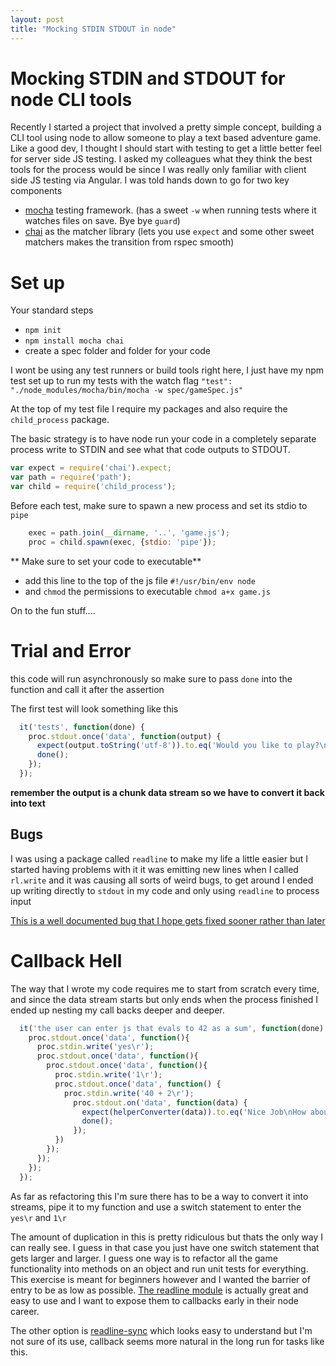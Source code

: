 ```yaml
---
layout: post
title: "Mocking STDIN STDOUT in node"
---
```


# Mocking STDIN and STDOUT for node CLI tools

Recently I started a project that involved a pretty simple concept, building a CLI tool using node to allow someone to play  a text based adventure game.
Like a good dev, I thought I should start with testing to get a little better feel for server side JS testing. I asked my colleagues what they think the best tools for the process would be since I was really only familiar with client side JS testing via Angular. I was told hands down to go for two key components

* [mocha](https://github.com/mochajs/mocha) testing framework. (has a sweet `-w` when running tests where it watches files on save. Bye bye `guard`)
* [chai](https://github.com/chaijs/chai) as the matcher library (lets you use `expect` and some other sweet matchers makes the transition from rspec smooth)

# Set up

Your standard steps

* `npm init`
* `npm install mocha chai`
* create a spec folder and folder for your code

I wont be using any test runners or build tools right here, I just have my npm test set up to run my tests with the watch flag `"test": "./node_modules/mocha/bin/mocha -w spec/gameSpec.js"`

At the top of my test file I require my packages and also require the `child_process` package.

The basic strategy is to have node run your code in a completely separate process write to STDIN and see what that code outputs to STDOUT.

~~~js
var expect = require('chai').expect;
var path = require('path');
var child = require('child_process');
~~~

Before each test, make sure to spawn a new process and set its stdio to `pipe`
~~~js
    exec = path.join(__dirname, '..', 'game.js');
    proc = child.spawn(exec, {stdio: 'pipe'});
~~~
** Make sure to set your code to executable**
* add this line to the top of the js file `#!/usr/bin/env node`
* and `chmod` the permissions to executable `chmod a+x game.js`

On to the fun stuff....

# Trial and Error
this code will run asynchronously so make sure to pass `done` into the function and call it after the assertion

The first test will look something like this
~~~js
  it('tests', function(done) {
    proc.stdout.once('data', function(output) {
      expect(output.toString('utf-8')).to.eq('Would you like to play?\n');
      done();
    });
  });
~~~

**remember the output is a chunk data stream so we have to convert it back into text**


## Bugs

I was using a package called `readline` to make my life a little easier but I started having problems with it
it was emitting new lines when I called `rl.write` and it was causing all sorts of weird bugs, to get around I ended up writing directly to `stdout` in my code and only using `readline` to process input

[This is a well documented bug that I hope gets fixed sooner rather than later](https://github.com/joyent/node/issues/4243)

# Callback Hell
The way that I wrote my code requires me to start from scratch every time, and since the data stream starts but only ends when the process finished I ended up nesting my call backs deeper and deeper.

~~~js
  it('the user can enter js that evals to 42 as a sum', function(done) {
    proc.stdout.once('data', function(){
      proc.stdin.write('yes\r');
      proc.stdout.once('data', function(){
        proc.stdout.once('data', function(){
          proc.stdin.write('1\r');
          proc.stdout.once('data', function() {
            proc.stdin.write('40 + 2\r');
              proc.stdout.on('data', function(data) {
                expect(helperConverter(data)).to.eq('Nice Job\nHow about another?\n Given an array arr = [1,2,3] how do you get the first element?\n');
                done();
              });
          })
        });
      });
    });
  });
~~~

As far as refactoring this I'm sure there has to be a way to convert it into streams, pipe it to my function and use a switch statement to enter the `yes\r` and `1\r` 

The amount of duplication in this is pretty ridiculous but thats the only way I can really see. I guess in that case you just have one switch statement that gets larger and larger. 
I guess one way is to refactor all the game functionality into methods on an object and run unit tests for everything. This exercise is meant for beginners however and I wanted the barrier of entry to be as low as possible. [The readline module](https://nodejs.org/api/readline.html) is actually great and easy to use and I want to expose them to callbacks early in their node career. 

The other option is [readline-sync](https://github.com/anseki/readline-sync) which looks easy to understand but I'm not sure of its use, callback seems more natural in the long run for tasks like this.

